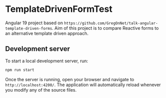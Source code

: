 # TemplateDrivenFormTest

Angular 19 project based on `https://github.com/GregOnNet/talk-angular-template-driven-forms`.
Aim of this project is to compare Reactive forms to an alternative template driven approach.

## Development server

To start a local development server, run:

```bash
npm run start
```

Once the server is running, open your browser and navigate to `http://localhost:4200/`. The application will automatically reload whenever you modify any of the source files.
